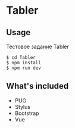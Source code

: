 # Tabler

## Usage
Тестовое задание Tabler
```
$ cd Tabler
$ npm install
$ npm run dev
```
## What's included
+ PUG
+ Stylus
+ Bootstrap
+ Vue
